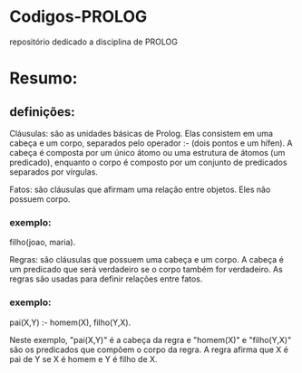 # Codigos-PROLOG
repositório dedicado a disciplina de PROLOG

# Resumo:

## definições:

Cláusulas: são as unidades básicas de Prolog. Elas consistem em uma cabeça e um corpo, separados pelo operador :- (dois pontos e um hífen). A cabeça é composta por um único átomo ou uma estrutura de átomos (um predicado), enquanto o corpo é composto por um conjunto de predicados separados por vírgulas.

Fatos: são cláusulas que afirmam uma relação entre objetos. Eles não possuem corpo.

### exemplo:

filho(joao, maria).


Regras: são cláusulas que possuem uma cabeça e um corpo. A cabeça é um predicado que será verdadeiro se o corpo também for verdadeiro. As regras são usadas para definir relações entre fatos.
### exemplo:

pai(X,Y) :- homem(X), filho(Y,X).

Neste exemplo, "pai(X,Y)" é a cabeça da regra e "homem(X)" e "filho(Y,X)" são os predicados que compõem o corpo da regra. A regra afirma que X é pai de Y se X é homem e Y é filho de X.
